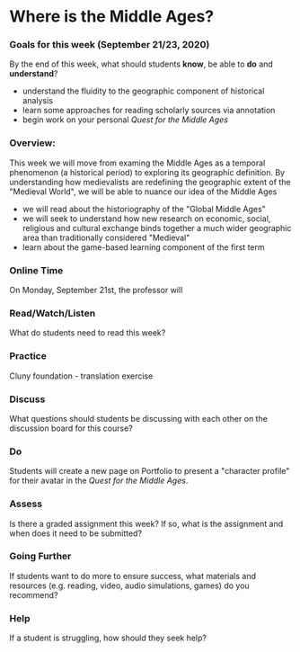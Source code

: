 # Where is the Middle Ages?

### Goals for this week \(September 21/23, 2020\)

By the end of this week, what should students **know**, be able to **do** and **understand**?

* understand the fluidity to the geographic component of historical analysis
* learn some approaches for reading scholarly sources via annotation
* begin work on your personal _Quest for the Middle Ages_

### Overview:

This week we will move from examing the Middle Ages as a temporal phenomenon \(a historical period\) to exploring its geographic definition. By understanding how medievalists are redefining the geographic extent of the "Medieval World", we will be able to nuance our idea of the Middle Ages

* we will read about the historiography of the "Global Middle Ages"
* we will seek to understand how new research on economic, social, religious and cultural exchange binds together a much wider geographic area than traditionally considered "Medieval"
* learn about the game-based learning component of the first term

### **Online Time**

On Monday, September 21st, the professor will 

### Read/Watch/Listen

What do students need to read this week?

### Practice

Cluny foundation - translation exercise

### **Discuss**

What questions should students be discussing with each other on the discussion board for this course?

### **Do**

Students will create a new page on Portfolio to present a "character profile" for their avatar in the _Quest for the Middle Ages_. 

### **Assess** 

Is there a graded assignment this week? If so, what is the assignment and when does it need to be submitted?

### Going Further

If students want to do more to ensure success, what materials and resources \(e.g. reading, video, audio simulations, games\) do you recommend?

### **Help**

 If a student is struggling, how should they seek help?

